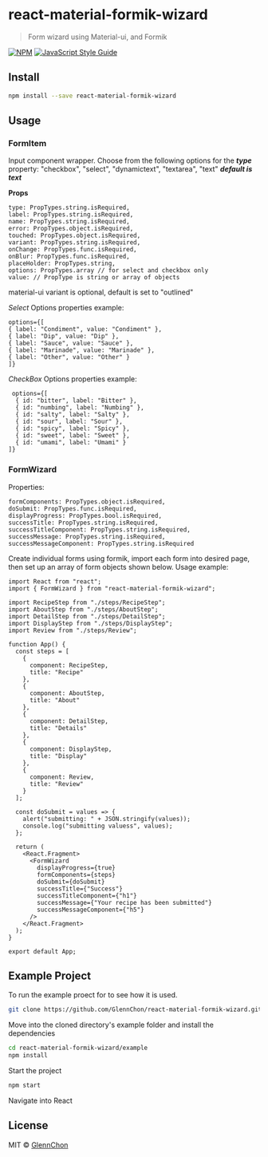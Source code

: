 # react-material-formik-wizard

> Form wizard using Material-ui, and Formik

[![NPM](https://img.shields.io/npm/v/react-material-formik-wizard.svg)](https://www.npmjs.com/package/react-material-formik-wizard) [![JavaScript Style Guide](https://img.shields.io/badge/code_style-standard-brightgreen.svg)](https://standardjs.com)

## Install

```bash
npm install --save react-material-formik-wizard
```

## Usage

### FormItem

Input component wrapper.
Choose from the following options for the **_type_** property:
"checkbox", "select", "dynamictext", "textarea", "text" **_default is text_**

**Props**

```
type: PropTypes.string.isRequired,
label: PropTypes.string.isRequired,
name: PropTypes.string.isRequired,
error: PropTypes.object.isRequired,
touched: PropTypes.object.isRequired,
variant: PropTypes.string.isRequired,
onChange: PropTypes.func.isRequired,
onBlur: PropTypes.func.isRequired,
placeHolder: PropTypes.string,
options: PropTypes.array // for select and checkbox only
value: // PropType is string or array of objects
```

material-ui variant is optional, default is set to "outlined"

_Select_
Options properties example:

```
options={[
{ label: "Condiment", value: "Condiment" },
{ label: "Dip", value: "Dip" },
{ label: "Sauce", value: "Sauce" },
{ label: "Marinade", value: "Marinade" },
{ label: "Other", value: "Other" }
]}
```

_CheckBox_
Options properties example:

```
 options={[
  { id: "bitter", label: "Bitter" },
  { id: "numbing", label: "Numbing" },
  { id: "salty", label: "Salty" },
  { id: "sour", label: "Sour" },
  { id: "spicy", label: "Spicy" },
  { id: "sweet", label: "Sweet" },
  { id: "umami", label: "Umami" }
]}
```

### FormWizard

Properties:

```
formComponents: PropTypes.object.isRequired,
doSubmit: PropTypes.func.isRequired,
displayProgress: PropTypes.bool.isRequired,
successTitle: PropTypes.string.isRequired,
successTitleComponent: PropTypes.string.isRequired,
successMessage: PropTypes.string.isRequired,
successMessageComponent: PropTypes.string.isRequired
```

Create individual forms using formik, import each form into desired page, then set up an array of form objects shown below.
Usage example:

```
import React from "react";
import { FormWizard } from "react-material-formik-wizard";

import RecipeStep from "./steps/RecipeStep";
import AboutStep from "./steps/AboutStep";
import DetailStep from "./steps/DetailStep";
import DisplayStep from "./steps/DisplayStep";
import Review from "./steps/Review";

function App() {
  const steps = [
    {
      component: RecipeStep,
      title: "Recipe"
    },
    {
      component: AboutStep,
      title: "About"
    },
    {
      component: DetailStep,
      title: "Details"
    },
    {
      component: DisplayStep,
      title: "Display"
    },
    {
      component: Review,
      title: "Review"
    }
  ];

  const doSubmit = values => {
    alert("submitting: " + JSON.stringify(values));
    console.log("submitting valuess", values);
  };

  return (
    <React.Fragment>
      <FormWizard
        displayProgress={true}
        formComponents={steps}
        doSubmit={doSubmit}
        successTitle={"Success"}
        successTitleComponent={"h1"}
        successMessage={"Your recipe has been submitted"}
        successMessageComponent={"h5"}
      />
    </React.Fragment>
  );
}

export default App;

```

## Example Project

To run the example proect for to see how it is used.

```bash
git clone https://github.com/GlennChon/react-material-formik-wizard.git
```

Move into the cloned directory's example folder and install the dependencies

```bash
cd react-material-formik-wizard/example
npm install
```

Start the project

```bash
npm start
```

Navigate into React

## License

MIT © [GlennChon](https://github.com/GlennChon)
